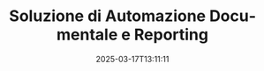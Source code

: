 ---
############################# Static ############################
layout: "family"
date:  2025-03-17T13:11:11
draft: false

product: "Assembly"
product_tag: "assembly"

lang: it

############################# Head ############################
head_title: "API e App per l'Assemblaggio di Documenti per .NET, Java, Node.js di GroupDocs"
head_description: "Ottieni una soluzione di automazione e reporting documentale tutto-in-uno per applicazioni .NET, Java e Node.js. Genera tutti i documenti comuni da modelli personalizzati e dati."

############################# Header ############################
title: "Soluzione di Automazione Documentale e Reporting"
description:  |
  Crea report dettagliati utilizzando modelli e fonti di dati con le nostre app e API multipiattaforma.

  Genera report in formati come Word, Excel, Presentazioni e molti altri utilizzando modelli con markup flessibile.

  Popola grafici, codici a barre, tabelle e altri elementi con dati provenienti da fonti come JSON, XML, CSV, ecc.

############################# Supported Platforms ###############################
supported_platforms:
  enable: true
  head_title: "Scegli la tua piattaforma"
  title: "Indipendenza dalla piattaforma"
  description: "GroupDocs.Assembly è compatibile con i seguenti sistemi operativi e framework:"
  details_link_title: "Scopri di più"

  items:
    # items loop
    - title: ".NET"
      description: GroupDocs.Assembly .NET 
      color: "blue"
      tag: "net"
      link: "/assembly/net/"
      features_link: "https://docs.groupdocs.com/assembly/net/system-requirements/"
      features:
          # features loop
          - rows: "3"
            content: |
                    .NET Framework 2.0 or higher <br> Mono Framework 1.2 or higher
      
          # features loop
          - rows: "4"
            content: |
                    Windows Desktop <br> Windows Server <br> Microsoft Azure <br> Linux
      
          # features loop
          - rows: "3"
            content: |
                    Microsoft Visual Studio <br> Xamarin.Android <br> MonoDevelop
      
          # features loop
          - rows: "1"
            content: |
                    50+ file formats
      

    # items loop
    - title: "Java"
      description: GroupDocs.Assembly Java
      color: "red"
      tag: "java"
      link: "/assembly/java/"
      features_link: "https://docs.groupdocs.com/assembly/java/system-requirements/"
      features:
          # features loop
          - rows: "3"
            content: |
                    Java 7 (1.7) or higher
      
          # features loop
          - rows: "4"
            content: |
                    Windows Desktop <br> Windows Server <br> Linux <br> Mac OS
      
          # features loop
          - rows: "3"
            content: |
                   NetBeans <br> IntelliJ IDEA <br> Eclipse 
      
          # features loop
          - rows: "1"
            content: |
                    50+ file formats

############################# Features ###############################
features:
  enable: true
  title: "Caratteristiche principali di GroupDocs.Assembly"
  description: "Questa soluzione ti aiuta a creare report in formati documentali popolari, automaticamente riempiti con i tuoi dati aziendali. Automatizza i tuoi compiti di generazione documentale."

  items:
    # items loop
    - icon: "additional"
      title: "Popola i modelli con i dati"
      content: "Compila report utilizzando dati provenienti da fonti supportate."

    # items loop
    - icon: "manipulate"
      title: "Markup flessibile"
      content: "Aggiungi dati ai documenti in modo personalizzabile."

    # items loop
    - icon: "structure"
      title: "Caratteristiche documentali native"
      content: "Visualizza i dati utilizzando tabelle, grafici e codici a barre."

    # items loop
    - icon: "merge"
      title: "Tutti i formati popolari"
      content: "Supporta tutti i formati documentali comunemente utilizzati."

############################# Code samples ############################
code_samples:
  enable: true
  title: "Genera report ben personalizzati"
  description: "GroupDocs.Assembly esempi di codice"
  items:
    # code sample loop
    - title: "Utilizzo di Codici a Barre Generati"
      content: |
       GroupDocs.Assembly consente il markup dei codici a barre nei modelli di report. Durante la creazione di un report, un codice a barre viene generato in base al markup e ai dati forniti. Specifica il percorso del modello contenente il testo, gli oggetti dati e il markup. Specifica anche la fonte dei dati per riempire il codice a barre con il contenuto.
      samples:
        - language: "C#"
          color: "blue"
          content: |
            ```csharp {style=abap}   
            // Crea un'istanza della classe DocumentAssembler
            DocumentAssembler assembler = new DocumentAssembler();

            //Specifica il percorso del modello
            var tmp_path = "barcode_template.docx";

            //Specifica il percorso per il documento di risultato
            var res_path = "result.docx";

            //Crea un'istanza della fonte dati
            var data = new DataSourceInfo(DataLayer.GetCustomerData(), "customer");

            //Chiama AssembleDocument per generare il report
            assembler.AssembleDocument(tmp_path, res_path, data);

            ```
        - language: "Java"
          color: "red"
          content: |
            ```java {style=abap}   
            // Crea un'istanza della classe DocumentAssembler
            DocumentAssembler assembler = new DocumentAssembler();
            
            //Specifica il percorso del modello
            String tmp_path = "barcode_template.docx";

            //Specifica il percorso per il documento di risultato
            String res_path = "result.docx";

            //Crea un'istanza della fonte dati
            DataSourceInfo data = new DataSourceInfo(new DataStorage(), null);

            // Chiama AssembleDocument per generare il report
            assembler.assembleDocument(tmp_path, res_path, data);

            ```

############################# Supported Formats ###############################
formats:
  enable: true
  title: "Supporta più di 50 formati di file"
  description: "GroupDocs.Assembly lavora praticamente con tutti i formati di file popolari"

############################# Metrics ###############################
metrics:
  enable: true
  title: "Statistiche del nostro prodotto"
  description: "Esplora le metriche del prodotto per ottenere informazioni sui nostri progressi, impatti e crescita."

  items:
    # items loop
    - number: "50+"
      title: "Formati Supportati"
      content: "Supportiamo oltre 50 dei formati documentali più utilizzati."

    # items loop
    - number: "650k"
      title: "Download NuGet"
      content: "GroupDocs.Assembly per .NET è una libreria popolare con oltre 650.000 download su NuGet."

    # items loop
    - number: "18k"
      title: "Download Maven"
      content: "Gli sviluppatori Java hanno scaricato GroupDocs.Assembly su Maven oltre 18.000 volte."

    # items loop
    - number: "150+"
      title: "Clienti Soddisfatti"
      content: "I nostri prodotti sono affidati da sviluppatori individuali e da aziende leader in tutto il mondo per creare soluzioni innovative."


############################# Customers ###############################
customers:
  enable: true
  title: "I Nostri Clienti Soddisfatti"
  description: "Le librerie di GroupDocs sono utilizzate da alcuni dei marchi più rinomati e rispettati a livello globale."

  items:
    # items loop
    - title: "BenQ Corporation"
      logo: "benq"
      
    # items loop
    - title: "Nasdaq Stock Market"
      logo: "nasdaq"
      
    # items loop
    - title: "AT&T Inc."
      logo: "att"
      
    # items loop
    - title: "Customer logo AstraZeneca"
      logo: "astrazeneca"
      
    # items loop
    - title: "Central Bank of Argentina"
      logo: "argentinacentralbank"
      
    # items loop
    - title: "Roche Holding AG"
      logo: "roche"
      
    # items loop
    - title: "Capita"
      logo: "capita"
      
    # items loop
    - title: "Axa S.A."
      logo: "axa"
      
    # items loop
    - title: "Instructure Inc."
      logo: "instructure"
      
    # items loop
    - title: "Wipro"
      logo: "wipro"


############################# Actions ###############################
actions:
  enable: true
  title: "Pronto per Cominciare?"
  description: "Testa le funzionalità di GroupDocs.Assembly gratuitamente sulla tua piattaforma."

  items:
    # items loop
    - title: ".NET"
      color: "blue"
      link: "/assembly/net/"

    # items loop
    - title: "Java"
      color: "red"
      link: "/assembly/java/"

############################# FAQ ###############################
faq:
  enable: true
  title: "Domande Frequenti"
  description: "Esplora le nostre Domande Frequenti."

  items:
    # items loop
    - question: "Richiede GroupDocs.Assembly librerie esterne per la composizione dei documenti?"
      answer: "No, GroupDocs.Assembly funziona in modo indipendente e non richiede librerie di terzi come Adobe Acrobat o Microsoft Office."

    # items loop
    - question: "Posso testare le funzionalità di GroupDocs.Assembly prima di acquistare?"
      answer: "Sì, puoi! GroupDocs.Assembly offre una prova gratuita. Installala ed esplora le sue funzionalità. La versione di prova aggiunge 'badge di prova' ai tuoi documenti e elabora solo le prime 3 pagine. Per l'esperienza completa, ottieni una licenza temporanea gratuita di 30 giorni per accedere a tutte le funzionalità. Maggiori dettagli sono disponibili sotto [licenza temporanea](https://purchase.groupdocs.com/temporary-license/)."

    # items loop
    - question: "Quali tipi di licenze sono disponibili?"
      answer: "Cerchi una licenza GroupDocs.Assembly? Offriamo diverse opzioni per soddisfare le tue esigenze. Scegli in base alle dimensioni del tuo team, posizione di distribuzione (ufficio singolo o remoto) e se desideri condividere l'SDK/API con i clienti per la distribuzione. In alternativa, scegli una licenza di utilizzo mensile con piani tariffari basati sull'uso: paga solo per ciò che utilizzi. Scopri l'opzione migliore per te nella sezione [prezzi](https://purchase.groupdocs.com/pricing/assembly/net/)."

############################# Cloud Links ###############################
cloud_links:
  enable: true
  title: "API Low-Code di GroupDocs.Assembly"
  description: "Genera documenti utilizzando la tua applicazione attraverso la nostra API REST basata su cloud."
  
  items:
    # items loop
    - title: "GroupDocs.Assembly Cloud for cURL"
      content: "Utilizza l'API RESTful cURL per aggiungere dati a Word, Excel, PowerPoint e a molti altri modelli."
      icon: "groupdocs_assembly-for-curl"
      link: "https://products.groupdocs.cloud/assembly/curl"

    # items loop
    - title: "GroupDocs.Assembly Cloud for .NET"
      content: "Migliora le tue applicazioni .NET generando report attraverso il Cloud SDK. Visualizza i dati aziendali nel tuo formato personalizzato."
      icon: "groupdocs_assembly-for-net"
      link: "https://products.groupdocs.cloud/assembly/net"

    # items loop
    - title: "GroupDocs.Assembly Cloud for Java"
      content: "Il SDK di GroupDocs.Assembly offre diverse opzioni per le applicazioni Java per generare vari tipi di documenti."
      icon: "groupdocs_assembly-for-java"
      link: "https://products.groupdocs.cloud/assembly/java"

############################# App links ###############################
app_links:
  enable: true
  title: "Web Apps di GroupDocs.Assembly"
  description: "GroupDocs.Assembly offre un'applicazione web gratuita per generare documenti. Puoi elaborare più di 50 formati di file popolari direttamente nel tuo browser, GRATIS."

  items:
    # items loop
    - title: "GroupDocs.Assembly Total"
      content: "Genera report in Excel, Word, PowerPoint e in molti altri tipi di file direttamente dal tuo browser web."
      icon: "groupdocs_watermark-app"
      link: "https://products.groupdocs.app/assembly/total"

    # items loop
    - title: "GroupDocs.Assembly Word"
      content: "Crea documenti Microsoft Word da modelli e fonti di dati."
      icon: "groupdocs_words-app"
      link: "https://products.groupdocs.app/assembly/docx"

    # items loop
    - title: "GroupDocs.Assembly Excel"
      content: "Carica un modello e una fonte di dati per generare report Excel gratuitamente."
      icon: "groupdocs_pdf-app"
      link: "https://products.groupdocs.app/assembly/xlsx"


      


---